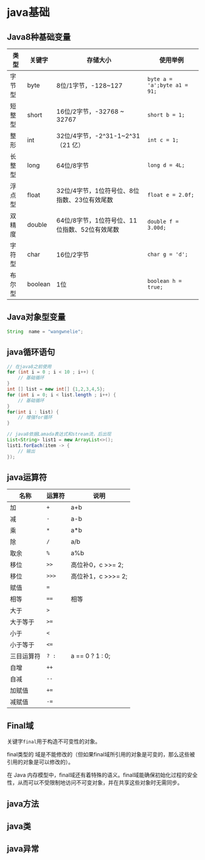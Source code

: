 # java基础


## Java8种基础变量

|类型|关键字|存储大小|使用举例|
|--|--|--|--|
|字节型|byte|8位/1字节，-128~127|`byte a = 'a';byte a1 = 91;`|
|短整型|short|16位/2字节，-32768 ~ 32767|`short b = 1;`|
|整形|int|32位/4字节，-2^31-1~2^31  （21 亿）|`int c = 1;`|
|长整型|long|64位/8字节|`long d = 4L;`|
|浮点型|float|32位/4字节，1位符号位、8位指数、23位有效尾数|`float e = 2.0f;`|
|双精度|double|64位/8字节，1位符号位、11位指数、52位有效尾数|`double f = 3.00d;`|
|字符型|char|16位/2字节|`char g = 'd';`|
|布尔型|boolean|1位|`boolean h = true;`|

## Java对象型变量
```java
String  name = "wangwnelie";
```

## java循环语句
```java
// 在java8之前使用
for (int i = 0 ; i < 10 ; i++) {
    // 基础循环
}
int [] list = new int[] {1,2,3,4,5};
for (int i = 0; i < list.length ; i++) {
    // 基础循环
}
for(int i : list) {
    // 增强for循环
}

// java8依据Lamada表达式和stream流，后出现
List<String> list1 = new ArrayList<>();
list1.forEach(item -> {
    // 输出
});
```

## java运算符
|名称|运算符|说明|
|--|--|--|
|加|`+`|a+b|
|减|`-`|a-b|
|乘|`*`|a*b|
|除|`/`|a/b|
|取余|`%`|a%b|
|移位|`>>`|高位补0，c >>= 2;|
|移位|`>>>`|高位补1，c >>>= 2;|
|赋值|`=`||
|相等|`==`|相等|
|大于|`>`||
|大于等于|`>=`||
|小于|`<`||
|小于等于|`<=`||
|三目运算符|`? : `|a == 0 ? 1 : 0;|
|自增|`++`||
|自减|`--`||
|加赋值|`+=`||
|减赋值|`-=`||
## Final域

关键字`final`用于构造不可变性的对象。

final类型的 域是不能修改的（但如果final域所引用的对象是可变的，那么这些被引用的对象是可以修改的）。

在 Java 内存模型中，final域还有着特殊的语义。final域能确保初始化过程的安全性，从而可以不受限制地访问不可变对象，并在共享这些对象时无需同步。

## java方法

## java类

## java异常